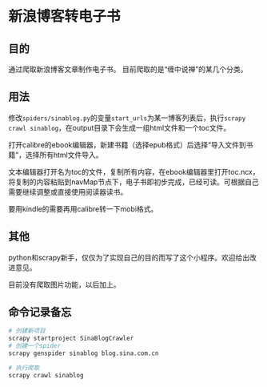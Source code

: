 # 新浪博客转电子书

## 目的
通过爬取新浪博客文章制作电子书。
目前爬取的是“缠中说禅”的某几个分类。

## 用法
修改`spiders/sinablog.py`的变量`start_urls`为某一博客列表后，执行`scrapy crawl sinablog`，在output目录下会生成一组html文件和一个toc文件。

打开calibre的ebook编辑器，新建书籍（选择epub格式）后选择“导入文件到书籍”，选择所有html文件导入。

文本编辑器打开名为toc的文件，复制所有内容，在ebook编辑器里打开toc.ncx，将复制的内容粘贴到navMap节点下，电子书即初步完成，已经可读。可根据自己需要继续调整或直接使用阅读器读书。

要用kindle的需要再用calibre转一下mobi格式。

## 其他
python和scrapy新手，仅仅为了实现自己的目的而写了这个小程序。欢迎给出改进意见。

目前没有爬取图片功能，以后加上。

## 命令记录备忘
```bash
# 创建新项目
scrapy startproject SinaBlogCrawler
# 创建一个spider
scrapy genspider sinablog blog.sina.com.cn

# 执行爬取
scrapy crawl sinablog
```
